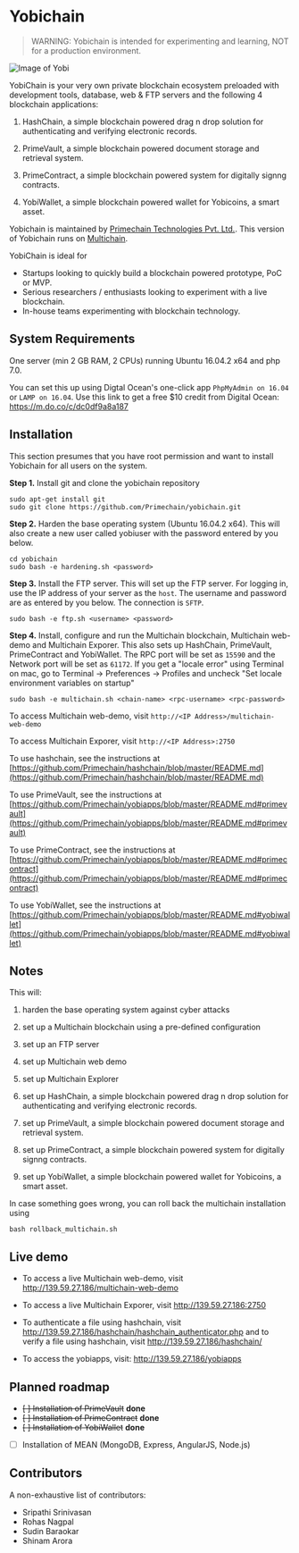 Yobichain
=========

> WARNING: Yobichain is intended for experimenting and learning, NOT for a production environment.

![Image of Yobi](http://www.primechain.in/img/github_yobichain.png)

YobiChain is your very own private blockchain ecosystem preloaded with development tools, database, web & FTP servers and the following 4 blockchain applications:

1. HashChain, a simple blockchain powered drag n drop solution for authenticating and verifying electronic records.

2. PrimeVault, a simple blockchain powered document storage and retrieval system.

3. PrimeContract, a simple blockchain powered system for digitally signng contracts.

4. YobiWallet, a simple blockchain powered wallet for Yobicoins, a smart asset.

Yobichain is maintained by [Primechain Technologies Pvt. Ltd.](http://www.primechain.in). This version of Yobichain runs on [Multichain](https://github.com/MultiChain).

YobiChain is ideal for

* Startups looking to quickly build a blockchain powered prototype, PoC or MVP.
* Serious researchers / enthusiasts looking to experiment with a live blockchain.
* In-house teams experimenting with blockchain technology.


System Requirements
-------------------

One server (min 2 GB RAM, 2 CPUs) running Ubuntu 16.04.2 x64 and php 7.0.

You can set this up using Digtal Ocean's one-click app  `PhpMyAdmin on 16.04` or `LAMP on 16.04`. Use this link to get a free $10 credit from Digital Ocean: https://m.do.co/c/dc0df9a8a187 

Installation
------------

This section presumes that you have root permission and want to install Yobichain for all users on the system.

**Step 1.** Install git and clone the yobichain repository

    sudo apt-get install git
    sudo git clone https://github.com/Primechain/yobichain.git

**Step 2.** Harden the base operating system (Ubuntu 16.04.2 x64). This will also create a new user called yobiuser with the password entered by you below.

    cd yobichain
    sudo bash -e hardening.sh <password>

**Step 3.** Install the FTP server. This will set up the FTP server. For logging in, use the IP address of your server as the `host`. The username and password are as entered by you below. The connection is `SFTP`.

    sudo bash -e ftp.sh <username> <password>


**Step 4.** Install, configure and run the Multichain blockchain, Multichain web-demo and Multichain Exporer. This also sets up HashChain, PrimeVault, PrimeContract and YobiWallet. The RPC port will be set as `15590` and the Network port will be set as `61172`. If you get a "locale error" using Terminal on mac, go to Terminal -> Preferences -> Profiles and uncheck "Set locale environment variables on startup"

    sudo bash -e multichain.sh <chain-name> <rpc-username> <rpc-password>
		
To access Multichain web-demo, visit `http://<IP Address>/multichain-web-demo`

To access Multichain Exporer, visit `http://<IP Address>:2750`

To use hashchain, see the instructions at [https://github.com/Primechain/hashchain/blob/master/README.md](https://github.com/Primechain/hashchain/blob/master/README.md)

To use PrimeVault, see the instructions at [https://github.com/Primechain/yobiapps/blob/master/README.md#primevault](https://github.com/Primechain/yobiapps/blob/master/README.md#primevault)

To use PrimeContract, see the instructions at [https://github.com/Primechain/yobiapps/blob/master/README.md#primecontract](https://github.com/Primechain/yobiapps/blob/master/README.md#primecontract)


To use YobiWallet, see the instructions at [https://github.com/Primechain/yobiapps/blob/master/README.md#yobiwallet](https://github.com/Primechain/yobiapps/blob/master/README.md#yobiwallet)


Notes
-----

This will:
1. harden the base operating system against cyber attacks

2. set up a Multichain blockchain using a pre-defined configuration

3. set up an FTP server

4. set up Multichain web demo

5. set up Multichain Explorer

6. set up HashChain, a simple blockchain powered drag n drop solution for authenticating and verifying electronic records.

7. set up PrimeVault, a simple blockchain powered document storage and retrieval system.

8. set up PrimeContract, a simple blockchain powered system for digitally signng contracts.

9. set up YobiWallet, a simple blockchain powered wallet for Yobicoins, a smart asset.

In case something goes wrong, you can roll back the multichain installation using

    bash rollback_multichain.sh 

Live demo
---------
* To access a live Multichain web-demo, visit http://139.59.27.186/multichain-web-demo

* To access a live Multichain Exporer, visit http://139.59.27.186:2750

* To authenticate a file using hashchain, visit http://139.59.27.186/hashchain/hashchain_authenticator.php and to verify a file using hashchain, visit http://139.59.27.186/hashchain/

* To access the yobiapps, visit: http://139.59.27.186/yobiapps


Planned roadmap
-----
+ ~~[ ] Installation of PrimeVault~~ **done**
+ ~~[ ] Installation of PrimeContract~~ **done**
+ ~~[ ] Installation of YobiWallet~~ **done**
+ [ ] Installation of MEAN (MongoDB, Express, AngularJS, Node.js)


Contributors
-------------
A non-exhaustive list of contributors:
* Sripathi Srinivasan
* Rohas Nagpal
* Sudin Baraokar
* Shinam Arora
